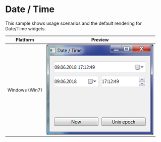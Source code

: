 # Date / Time

This sample shows usage scenarios and the default rendering for Date/Time widgets.

| Platform | Preview |
| :--: | :--: |
| Windows (Win7) | ![Screenshot on Windows7](datetime-windows7.png)
